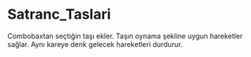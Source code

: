 # Satranc_Taslari
Combobaxtan seçtiğin taşı ekler.
Taşın oynama şekline uygun hareketler sağlar.
Aynı kareye denk gelecek hareketleri durdurur.